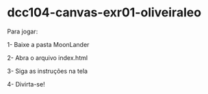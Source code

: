 # dcc104-canvas-exr01-oliveiraleo

Para jogar:


1- Baixe a pasta MoonLander

2- Abra o arquivo index.html

3- Siga as instruções na tela

4- Divirta-se!

